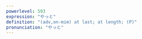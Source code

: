 ```yaml
---
powerlevel: 593
expression: "やっと"
definition: "(adv,on-mim) at last; at length; (P)"
pronunciation: "やっと"
---
```

